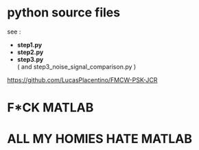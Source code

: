 # python source files

see :  
- **step1.py**  
- **step2.py**  
- **step3.py**  
( and step3_noise_signal_comparison.py )  

https://github.com/LucasPlacentino/FMCW-PSK-JCR  

# F*CK MATLAB
# ALL MY HOMIES HATE MATLAB
